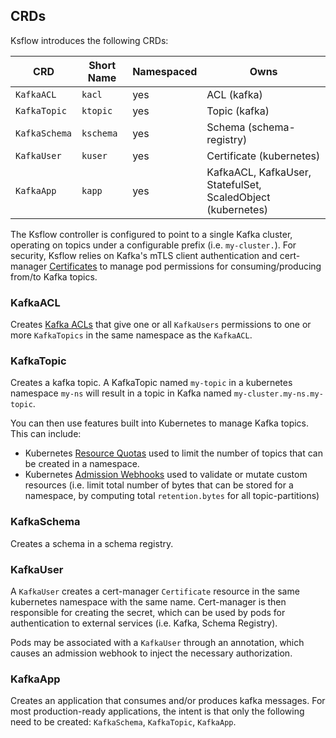 ## CRDs

Ksflow introduces the following CRDs:

| CRD           | Short Name | Namespaced | Owns                                                        |
|---------------|------------|------------|-------------------------------------------------------------|
| `KafkaACL`    | `kacl`     | yes        | ACL (kafka)                                                 |
| `KafkaTopic`  | `ktopic`   | yes        | Topic (kafka)                                               |
| `KafkaSchema` | `kschema`  | yes        | Schema (schema-registry)                                    |
| `KafkaUser`   | `kuser`    | yes        | Certificate (kubernetes)                                    |
| `KafkaApp`    | `kapp`     | yes        | KafkaACL, KafkaUser, StatefulSet, ScaledObject (kubernetes) |

The Ksflow controller is configured to point to a single Kafka cluster, operating on topics under a configurable prefix (i.e. `my-cluster.`).
For security, Ksflow relies on Kafka's mTLS client authentication and cert-manager [Certificates](https://cert-manager.io/docs/concepts/certificate/)
to manage pod permissions for consuming/producing from/to Kafka topics.

### KafkaACL
Creates [Kafka ACLs](https://docs.confluent.io/platform/current/kafka/authorization.html) that give one or all
`KafkaUsers` permissions to one or more `KafkaTopics` in the same namespace as the `KafkaACL`.

### KafkaTopic
Creates a kafka topic. A KafkaTopic named `my-topic` in a kubernetes namespace `my-ns` will result in a topic in Kafka named `my-cluster.my-ns.my-topic`.

You can then use features built into Kubernetes to manage Kafka topics. This can include:
- Kubernetes [Resource Quotas](https://kubernetes.io/docs/concepts/policy/resource-quotas/#object-count-quota) used to limit the number of topics that can be created in a namespace.
- Kubernetes [Admission Webhooks](https://kubernetes.io/docs/reference/access-authn-authz/extensible-admission-controllers/) used to validate or mutate custom resources (i.e. limit total number of bytes that can be stored for a namespace, by computing total `retention.bytes` for all topic-partitions)

### KafkaSchema
Creates a schema in a schema registry.

### KafkaUser
A `KafkaUser` creates a cert-manager `Certificate` resource in the same kubernetes namespace with the same name.
Cert-manager is then responsible for creating the secret, which can be used by pods for authentication to external services (i.e. Kafka, Schema Registry).

Pods may be associated with a `KafkaUser` through an annotation, which causes an admission webhook to inject the necessary
authorization.

### KafkaApp
Creates an application that consumes and/or produces kafka messages. For most production-ready applications, the intent is
that only the following need to be created: `KafkaSchema`, `KafkaTopic`, `KafkaApp`.
